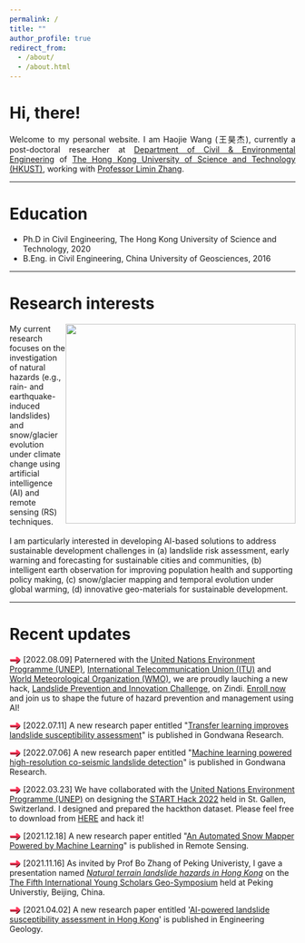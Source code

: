 ```yaml
---
permalink: /
title: ""
author_profile: true
redirect_from: 
  - /about/
  - /about.html
---
```

<div align="justify">
<h1>Hi, there!</h1>
Welcome to my personal website. I am Haojie Wang (王昊杰), currently a post-doctoral researcher at <a href="https://www.ce.ust.hk/">Department of Civil & Environmental Engineering</a> of <a href="https://hkust.edu.hk/">The Hong Kong University of Science and Technology (HKUST)</a>, working with <a href="https://www.ce.ust.hk/people/limin-zhang-zhanglimin">Professor Limin Zhang</a>.
</div>

-----

Education
======
* Ph.D in Civil Engineering, The Hong Kong University of Science and Technology, 2020
* B.Eng. in Civil Engineering, China University of Geosciences, 2016

-----

Research interests
======

<div align="left">
<img src="/images/reserach%20overview.png" width="405" height="352" style="float:right">
My current research focuses on the investigation of natural hazards (e.g., rain- and earthquake-induced landslides) and snow/glacier evolution under climate change using artificial intelligence (AI) and remote sensing (RS) techniques.
</div>
<div align="left">
<br/>
I am particularly interested in developing AI-based solutions to address sustainable development challenges in (a) landslide risk assessment, early warning and forecasting for sustainable cities and communities, (b) intelligent earth observation for improving population health and supporting policy making, (c) snow/glacier mapping and temporal evolution under global warming, (d) innovative geo-materials for sustainable development.
</div>

-----

Recent updates
======
<img src="/images/right-arrow-red.gif" width="20" height="12" style="vertical-align:middle"/> [2022.08.09] Paternered with the [United Nations Environment Programme (UNEP)](https://www.unep.org/), [International Telecommunication Union (ITU)](https://www.itu.int/en/Pages/default.aspx) and [World Meteorological Organization (WMO)](https://public.wmo.int/en), we are proudly lauching a new hack, [Landslide Prevention and Innovation Challenge](https://zindi.africa/competitions/landslide-prevention-and-innovation-challenge), on Zindi. [Enroll now](https://zindi.africa/competitions/landslide-prevention-and-innovation-challenge) and join us to shape the future of hazard prevention and management using AI!

<img src="/images/right-arrow-red.gif" width="20" height="12" style="vertical-align:middle"/> [2022.07.11] A new research paper entitled "[Transfer learning improves landslide susceptibility assessment](https://cehjwang.github.io/publication/202207b)" is published in Gondwana Research.

<img src="/images/right-arrow-red.gif" width="20" height="12" style="vertical-align:middle"/> [2022.07.06] A new research paper entitled "[Machine learning powered high-resolution co-seismic landslide detection](https://cehjwang.github.io/publication/202207a)" is published in Gondwana Research.

<img src="/images/right-arrow-red.gif" width="20" height="12" style="vertical-align:middle"/> [2022.03.23] We have collaborated with the [United Nations Environment Programme (UNEP)](https://www.unep.org/) on designing the [START Hack 2022](https://www.starthack.eu/) held in St. Gallen, Switzerland. I designed and prepared the hackthon dataset. Please feel free to download from [HERE](https://github.com/START-Hack/UNEP-STARTHACK22) and hack it!

<img src="/images/right-arrow-red.gif" width="20" height="12" style="vertical-align:middle"/> [2021.12.18] A new research paper entitled "[An Automated Snow Mapper Powered by Machine Learning](https://cehjwang.github.io/publication/202111)" is published in Remote Sensing.

<img src="/images/right-arrow-red.gif" width="20" height="12" style="vertical-align:middle"/> [2021.11.16] As invited by Prof Bo Zhang of Peking Univeristy, I gave a presentation named [*Natural terrain landslide hazards in Hong Kong*](https://cehjwang.github.io/talks/2021-11-16-talk) on the [The Fifth International Young Scholars Geo-Symposium](https://sess.pku.edu.cn/xwzx/xytz/358040.htm) held at Peking Universtiy, Beijing, China.

<img src="/images/right-arrow-red.gif" width="20" height="12" style="vertical-align:middle"/> [2021.04.02] A new research paper entitled '[AI-powered landslide susceptibility assessment in Hong Kong](https://cehjwang.github.io/publication/202101)' is published in Engineering Geology.  
